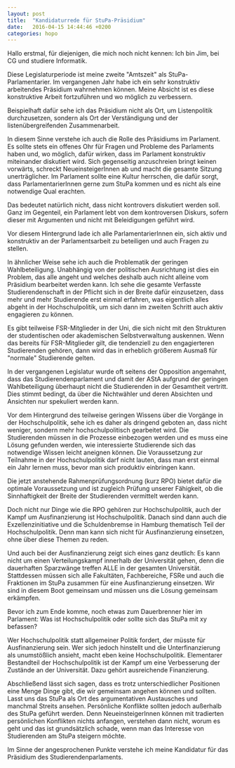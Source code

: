 ```yaml
---
layout: post
title:  "Kandidaturrede für StuPa-Präsidium"
date:   2016-04-15 14:44:46 +0200
categories: hopo
---
```


Hallo erstmal,
für diejenigen, die mich noch nicht kennen: Ich bin Jim, bei CG
und studiere Informatik.

Diese Legislaturperiode ist meine zweite "Amtszeit" als StuPa-Parlamentarier.
Im vergangenen Jahr habe ich ein sehr konstruktiv arbeitendes Präsidium 
wahrnehmen können. Meine Absicht ist es diese konstruktive Arbeit fortzuführen
und wo möglich zu verbessern.

Beispielhaft dafür sehe ich das Präsidium nicht als Ort, um Listenpolitik
durchzusetzen, sondern als Ort der Verständigung und der listenübergreifenden
Zusammenarbeit.

In diesem Sinne verstehe ich auch die Rolle des Präsidiums im Parlament. Es sollte
stets ein offenes Ohr für Fragen und Probleme des Parlaments haben und, wo möglich,
dafür wirken, dass im Parlament konstruktiv miteinander diskutiert wird.
Sich gegenseitig anzuschreien bringt keinen vorwärts, schreckt NeueinsteigerInnen
ab und macht die gesamte Sitzung unerträglicher. Im Parlament sollte eine Kultur
herrschen, die dafür sorgt, dass ParlamentarierInnen gerne zum StuPa kommen und
es nicht als eine notwendige Qual erachten.

Das bedeutet natürlich nicht, dass nicht kontrovers diskutiert werden soll. Ganz
im Gegenteil, ein Parlament lebt von dem kontroversen Diskurs, sofern dieser
mit Argumenten und nicht mit Beleidigungen geführt wird.

Vor diesem Hintergrund lade ich alle ParlamentarierInnen ein, sich aktiv und
konstruktiv an der Parlamentsarbeit zu beteiligen und auch Fragen zu stellen.

In ähnlicher Weise sehe ich auch die Problematik der geringen Wahlbeteiligung.
Unabhängig von der politischen Ausrichtung ist dies ein Problem, das alle angeht
und welches deshalb auch nicht alleine vom Präsidium bearbeitet werden kann.
Ich sehe die gesamte Verfasste Studierendenschaft in der Pflicht sich in der
Breite dafür einzusetzen, dass mehr und mehr Studierende erst einmal erfahren,
was eigentlich alles abgeht in der Hochschulpolitik, um sich dann im zweiten 
Schritt auch aktiv engagieren zu können.

Es gibt teilweise FSR-Mitglieder in der Uni, die sich nicht mit den Strukturen
der studentischen oder akademischen Selbstverwaltung auskennen. Wenn das bereits
für FSR-Mitglieder gilt, die tendenziell zu den engagierteren Studierenden gehören,
dann wird das in erheblich größerem Ausmaß für "normale" Studierende gelten.

In der vergangenen Legislatur wurde oft seitens der Opposition angemahnt,
dass das Studierendenparlament und damit der AStA aufgrund der geringen
Wahlbeteiligung überhaupt nicht die Studierenden in der Gesamtheit vertritt.
Dies stimmt bedingt, da über die Nichtwähler und deren Absichten und Ansichten
nur spekuliert werden kann.

Vor dem Hintergrund des teilweise geringen Wissens über die Vorgänge in der
Hochschulpolitik, sehe ich es daher als dringend geboten an, dass nicht weniger,
sondern mehr hochschulpolitisch gearbeitet wird. Die Studierenden müssen in die
Prozesse einbezogen werden und es muss eine Lösung gefunden werden, wie interessierte
Studierende sich das notwendige Wissen leicht aneignen können. Die Voraussetzung
zur Teilnahme in der Hochschulpolitik darf nicht lauten, dass man erst einmal
ein Jahr lernen muss, bevor man sich produktiv einbringen kann.

Die jetzt anstehende Rahmenprüfungsordnung (kurz RPO) bietet dafür die optimale
Voraussetzung und ist zugleich Prüfung unserer Fähigkeit, ob die Sinnhaftigkeit
der Breite der Studierenden vermittelt werden kann.

Doch nicht nur Dinge wie die RPO gehören zur Hochschulpolitik, auch der Kampf
um Ausfinanzierung ist Hochschulpolitik. Danach sind dann auch die Exzellenzinitiative
und die Schuldenbremse in Hamburg thematisch Teil der Hochschulpolitik. Denn man
kann sich nicht für Ausfinanzierung einsetzen, ohne über diese Themen zu reden.

Und auch bei der Ausfinanzierung zeigt sich eines ganz deutlich:
Es kann nicht um einen Verteilungskampf innerhalb der Universität gehen,
denn die dauerhaften Sparzwänge treffen ALLE in der gesamten Universität.
Stattdessen müssen sich alle Fakultäten, Fachbereiche, FSRe und auch die Fraktionen
im StuPa zusammen für eine Ausfinanzierung einsetzen. Wir sind in diesem Boot
gemeinsam und müssen uns die Lösung gemeinsam erkämpfen.

Bevor ich zum Ende komme, noch etwas zum Dauerbrenner hier im Parlament:
Was ist Hochschulpolitik oder sollte sich das StuPa mit xy befassen?

Wer Hochschulpolitik statt allgemeiner Politik fordert, der müsste
für Ausfinanzierung sein. Wer sich jedoch hinstellt und die
Unterfinanzierung als unumstößlich ansieht, macht eben keine Hochschulpolitik.
Elementarer Bestandteil der Hochschulpolitik ist der Kampf um eine Verbesserung
der Zustände an der Universität. Dazu gehört ausreichende Finanzierung.

Abschließend lässt sich sagen, dass es trotz unterschiedlicher Positionen
eine Menge Dinge gibt, die wir gemeinsam angehen können und sollten.
Lasst uns das StuPa als Ort des argumentativen Austausches und manchmal Streits
ansehen. Persönliche Konflikte sollten jedoch außerhalb des StuPa geführt
werden. Denn NeueinsteigerInnen können mit tradierten persönlichen Konflikten
nichts anfangen, verstehen dann nicht, worum es geht und das ist grundsätzlich
schade, wenn man das Interesse von Studierenden am StuPa steigern möchte.

Im Sinne der angesprochenen Punkte verstehe ich meine Kandidatur für das
Präsidium des Studierendenparlaments.



